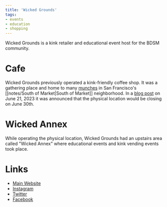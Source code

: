```yaml
---
title: 'Wicked Grounds'
tags:
- events
- education
- shopping
---
```


Wicked Grounds is a kink retailer and educational event host for the BDSM community.

# Cafe

Wicked Grounds previously operated a kink-friendly coffee shop. It was a gathering place and home to many [munches](/tags/munches) in San Francisco's [[notes/South of Market|South of Market]] neighborhood. In a [blog post](https://archive.is/QoXZZ) on June 21, 2023 it was announced that the physical location would be closing on June 30th.

# Wicked Annex

While operating the physical location, Wicked Grounds had an upstairs area called "Wicked Annex" where educational events and kink vending events took place.

# Links
- [Main Website](https://wickedgrounds.com)
- [Instagram](https://instagram.com/wickedgrounds)
- [Twitter](https://twitter.com/WickedGrounds)
- [Facebook](https://facebook.com/111061052250475)